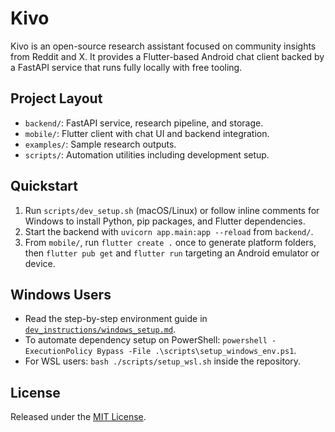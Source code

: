 # Kivo

Kivo is an open-source research assistant focused on community insights from Reddit and X. It provides a Flutter-based Android chat client backed by a FastAPI service that runs fully locally with free tooling.

## Project Layout

- `backend/`: FastAPI service, research pipeline, and storage.
- `mobile/`: Flutter client with chat UI and backend integration.
- `examples/`: Sample research outputs.
- `scripts/`: Automation utilities including development setup.

## Quickstart

1. Run `scripts/dev_setup.sh` (macOS/Linux) or follow inline comments for Windows to install Python, pip packages, and Flutter dependencies.
2. Start the backend with `uvicorn app.main:app --reload` from `backend/`.
3. From `mobile/`, run `flutter create .` once to generate platform folders, then `flutter pub get` and `flutter run` targeting an Android emulator or device.

## Windows Users

- Read the step-by-step environment guide in [`dev_instructions/windows_setup.md`](dev_instructions/windows_setup.md).
- To automate dependency setup on PowerShell: `powershell -ExecutionPolicy Bypass -File .\scripts\setup_windows_env.ps1`.
- For WSL users: `bash ./scripts/setup_wsl.sh` inside the repository.

## License

Released under the [MIT License](LICENSE).
